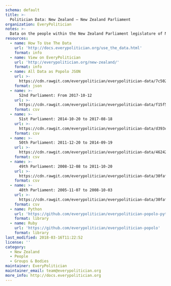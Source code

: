 ```yaml
---
schema: default
title: >-
  Politician Data: New Zealand — New Zealand Parliament
organization: EveryPolitician
notes: >-
  Data on the people within the New Zealand Parliament legislature of New Zealand.
resources:
  - name: How To Use The Data
    url: 'http://docs.everypolitician.org/use_the_data.html'
    format: info
  - name: View on EveryPolitician
    url: 'http://everypolitician.org/new-zealand/'
    format: info
  - name: All Data as Popolo JSON
    url: >-
      https://cdn.rawgit.com/everypolitician/everypolitician-data/7c5029dad2fdfb0493798147d80920bdeaee38a8/data/New_Zealand/House/ep-popolo-v1.0.json
    format: json
  - name: >-
      52nd Parliament: From 2017-10-12
    url: >-
      https://cdn.rawgit.com/everypolitician/everypolitician-data/f15f55a6ffbf8f87ae5b3e2ecfe66c584358edb0/data/New_Zealand/House/term-52.csv
    format: csv
  - name: >-
      51st Parliament: 2014-10-20 to 2017-08-18
    url: >-
      https://cdn.rawgit.com/everypolitician/everypolitician-data/d393cf352df469ede6f24b788578994ef950085a/data/New_Zealand/House/term-51.csv
    format: csv
  - name: >-
      50th Parliament: 2011-12-20 to 2014-09-19
    url: >-
      https://cdn.rawgit.com/everypolitician/everypolitician-data/46242cdff5ac5a57a8e736eef85e8ca192b945d2/data/New_Zealand/House/term-50.csv
    format: csv
  - name: >-
      49th Parliament: 2008-12-08 to 2011-10-20
    url: >-
      https://cdn.rawgit.com/everypolitician/everypolitician-data/30faf787f697925b34fb44ba12926b8c0ba8385a/data/New_Zealand/House/term-49.csv
    format: csv
  - name: >-
      48th Parliament: 2005-11-07 to 2008-10-03
    url: >-
      https://cdn.rawgit.com/everypolitician/everypolitician-data/30faf787f697925b34fb44ba12926b8c0ba8385a/data/New_Zealand/House/term-48.csv
    format: csv
  - name: Python
    url: 'https://github.com/everypolitician/everypolitician-popolo-python'
    format: library
  - name: Ruby
    url: 'https://github.com/everypolitician/everypolitician-popolo'
    format: library
last_modified: 2018-03-16T11:22:52
license: ''
category:
  - New Zealand
  - People
  - Groups & Bodies
maintainer: EveryPolitician
maintainer_email: team@everypolitician.org
more_info: http://docs.everypolitician.org
---
```

